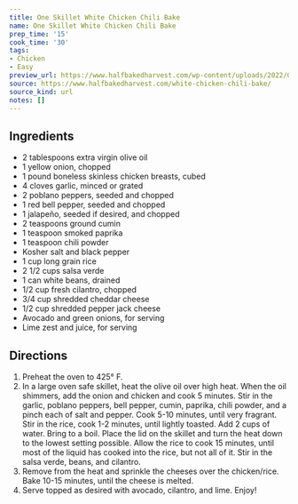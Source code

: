 ```yaml
---
title: One Skillet White Chicken Chili Bake
name: One Skillet White Chicken Chili Bake
prep_time: '15'
cook_time: '30'
tags:
- Chicken
- Easy
preview_url: https://www.halfbakedharvest.com/wp-content/uploads/2022/01/One-Skillet-White-Chicken-Chili-Bake-6.jpg
source: https://www.halfbakedharvest.com/white-chicken-chili-bake/
source_kind: url
notes: []
---
```


## Ingredients
- 2 tablespoons extra virgin olive oil
- 1  yellow onion, chopped
- 1 pound boneless skinless chicken breasts, cubed
- 4 cloves garlic, minced or grated
- 2  poblano peppers, seeded and chopped
- 1  red bell pepper, seeded and chopped
- 1  jalapeño, seeded if desired, and chopped
- 2 teaspoons ground cumin
- 1 teaspoon smoked paprika
- 1 teaspoon chili powder
- Kosher salt and black pepper
- 1 cup long grain rice
- 2 1/2 cups salsa verde
- 1 can white beans, drained
- 1/2 cup fresh cilantro, chopped
- 3/4 cup shredded cheddar cheese
- 1/2 cup shredded pepper jack cheese
- Avocado and green onions, for serving
- Lime zest and juice, for serving


## Directions
1. Preheat the oven to 425° F.
2. In a large oven safe skillet, heat the olive oil over high heat. When the oil shimmers, add the onion and chicken and cook 5 minutes. Stir in the garlic, poblano peppers, bell pepper, cumin, paprika, chili powder, and a pinch each of salt and pepper. Cook 5-10 minutes, until very fragrant. Stir in the rice, cook 1-2 minutes, until lightly toasted. Add 2 cups of water. Bring to a boil. Place the lid on the skillet and turn the heat down to the lowest setting possible. Allow the rice to cook 15 minutes, until most of the liquid has cooked into the rice, but not all of it. Stir in the salsa verde, beans, and cilantro.
3. Remove from the heat and sprinkle the cheeses over the chicken/rice. Bake 10-15 minutes, until the cheese is melted.
4. Serve topped as desired with avocado, cilantro, and lime. Enjoy!
